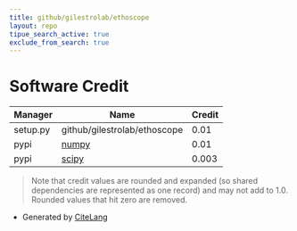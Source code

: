 ```yaml
---
title: github/gilestrolab/ethoscope
layout: repo
tipue_search_active: true
exclude_from_search: true
---
```

# Software Credit

|Manager|Name|Credit|
|-------|----|------|
|setup.py|github/gilestrolab/ethoscope|0.01|
|pypi|[numpy](https://www.numpy.org)|0.01|
|pypi|[scipy](https://www.scipy.org)|0.003|


> Note that credit values are rounded and expanded (so shared dependencies are represented as one record) and may not add to 1.0. Rounded values that hit zero are removed.


- Generated by [CiteLang](https://github.com/vsoch/citelang)
